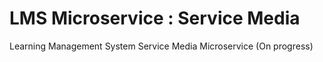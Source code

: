 # LMS Microservice : Service Media

Learning Management System Service Media Microservice (On progress)
